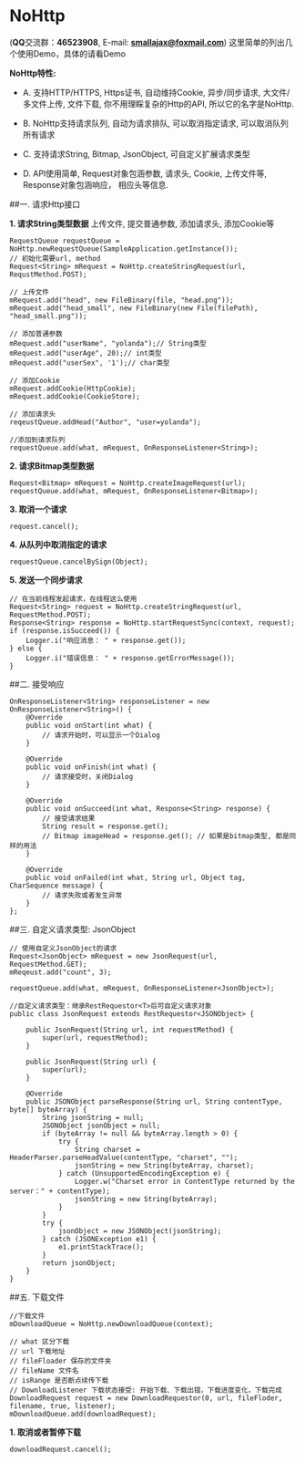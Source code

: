 # NoHttp
(**QQ**交流群：**46523908**, E-mail: **smallajax@foxmail.com**)
这里简单的列出几个使用Demo，具体的请看Demo

**NoHttp特性:**

* A. 支持HTTP/HTTPS, Https证书, 自动维持Cookie, 异步/同步请求, 大文件/多文件上传, 文件下载, 你不用理睬复杂的Http的API, 所以它的名字是NoHttp.

* B. NoHttp支持请求队列, 自动为请求排队, 可以取消指定请求, 可以取消队列所有请求

* C. 支持请求String, Bitmap, JsonObject, 可自定义扩展请求类型

* D. API使用简单, Request对象包涵参数, 请求头, Cookie, 上传文件等, Response对象包涵响应， 相应头等信息.

##一. 请求Http接口

**1. 请求String类型数据**
上传文件, 提交普通参数, 添加请求头, 添加Cookie等
```
RequestQueue requestQueue = NoHttp.newRequestQueue(SampleApplication.getInstance());
// 初始化需要url, method
Request<String> mRequest = NoHttp.createStringRequest(url, RequstMethod.POST);

// 上传文件
mRequest.add("head", new FileBinary(file, "head.png"));
mRequest.add("head_small", new FileBinary(new File(filePath), "head_small.png"));
	
// 添加普通参数
mRequest.add("userName", "yolanda");// String类型
mRequest.add("userAge", 20);// int类型
mRequest.add("userSex", '1');// char类型

// 添加Cookie
mRequest.addCookie(HttpCookie);
mRequest.addCookie(CookieStore);
	
// 添加请求头
reqeustQueue.addHead("Author", "user=yolanda");

//添加到请求队列
requestQueue.add(what, mRequest, OnResponseListener<String>);
```
**2. 请求Bitmap类型数据**
```	
Request<Bitmap> mRequest = NoHttp.createImageRequest(url);
requestQueue.add(what, mRequest, OnResponseListener<Bitmap>);
```
**3. 取消一个请求**
```
request.cancel();	
```
**4. 从队列中取消指定的请求**
```
requestQueue.cancelBySign(Object);
```
**5. 发送一个同步请求**
```
// 在当前线程发起请求，在线程这么使用
Request<String> request = NoHttp.createStringRequest(url, RequestMethod.POST);
Response<String> response = NoHttp.startRequestSync(context, request);
if (response.isSucceed()) {
	Logger.i("响应消息： " + response.get());
} else {
	Logger.i("错误信息： " + response.getErrorMessage());
}
```
##二. 接受响应
```
OnResponseListener<String> responseListener = new OnResponseListener<String>() {
    @Override
	public void onStart(int what) {
	    // 请求开始时，可以显示一个Dialog
	}
	
	@Override
	public void onFinish(int what) {
	    // 请求接受时，关闭Dialog
	}
	
	@Override
	public void onSucceed(int what, Response<String> response) {
	    // 接受请求结果
	    String result = response.get();
	    // Bitmap imageHead = response.get(); // 如果是bitmap类型, 都是同样的用法
	}
		
	@Override
	public void onFailed(int what, String url, Object tag, CharSequence message) {
	    // 请求失败或者发生异常
	}
};
```
##三. 自定义请求类型: JsonObject
```
// 使用自定义JsonObject的请求
Request<JsonObject> mRequest = new JsonRequest(url, RequestMethod.GET);
mReqeust.add("count", 3);
	
requestQueue.add(what, mRequest, OnResponseListener<JsonObject>);
	
//自定义请求类型：继承RestRequestor<T>后可自定义请求对象
public class JsonRequest extends RestRequestor<JSONObject> {

	public JsonRequest(String url, int requestMethod) {
		super(url, requestMethod);
	}

	public JsonRequest(String url) {
		super(url);
	}

	@Override
	public JSONObject parseResponse(String url, String contentType, byte[] byteArray) {
		String jsonString = null;
		JSONObject jsonObject = null;
		if (byteArray != null && byteArray.length > 0) {
			try {
				String charset = HeaderParser.parseHeadValue(contentType, "charset", "");
				jsonString = new String(byteArray, charset);
			} catch (UnsupportedEncodingException e) {
				Logger.w("Charset error in ContentType returned by the server：" + contentType);
				jsonString = new String(byteArray);
			}
		}
		try {
			jsonObject = new JSONObject(jsonString);
		} catch (JSONException e1) {
			e1.printStackTrace();
		}
		return jsonObject;
	}
}
```

##五. 下载文件
```
//下载文件
mDownloadQueue = NoHttp.newDownloadQueue(context);

// what 区分下载
// url 下载地址
// fileFloader 保存的文件夹
// fileName 文件名
// isRange 是否断点续传下载
// DownloadListener 下载状态接受: 开始下载、下载出错，下载进度变化，下载完成
DownloadRequest request = new DownloadRequestor(0, url, fileFloder, filename, true, listener);
mDownloadQueue.add(downloadRequest);
```

**1. 取消或者暂停下载**
```
downloadRequest.cancel();
```
